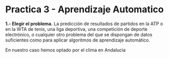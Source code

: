 # Practica 3 - Aprendizaje Automatico
**1.- Elegir el problema.** La predicción de resultados de partidos en la ATP
o en la WTA de tenis, una liga deportiva, una competición de deporte
electrónico, o cualquier otro problema del que se dispongan de datos
suficientes como para aplicar algoritmos de aprendizaje automático.

En nuestro caso hemos optado por el clima en Andalucia
